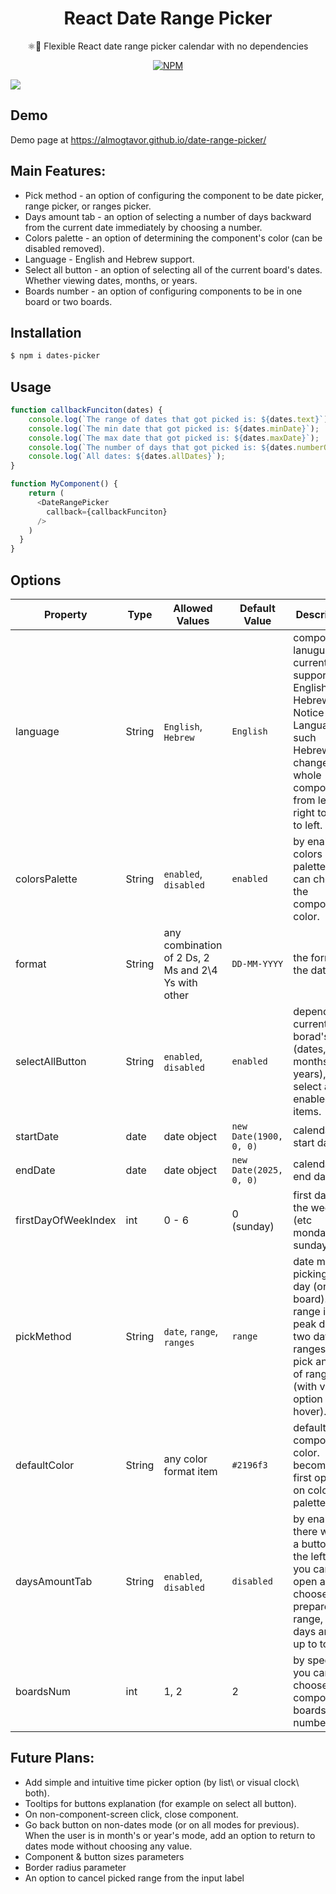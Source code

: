 <h1 align='center'>React Date Range Picker</h1>

<p align='center'>⚛️📆 Flexible React date range picker calendar with no dependencies</p>

<p align='center'>
  <a href="https://www.npmjs.com/package/dates-picker"><img alt="NPM" src="https://img.shields.io/badge/v1.0.3-npm-orange"></a>
</p>

![](public/example-image1.png)

## Demo

Demo page at https://almogtavor.github.io/date-range-picker/

## Main Features:

- Pick method - an option of configuring the component to be date picker, range picker, or ranges picker.
- Days amount tab - an option of selecting a number of days backward from the current date immediately by choosing a number.
- Colors palette - an option of determining the component's color (can be disabled removed).
- Language - English and Hebrew support.
- Select all button - an option of selecting all of the current board's dates. Whether viewing dates, months, or years.
- Boards number - an option of configuring components to be in one board or two boards.

## Installation

```sh
$ npm i dates-picker
```

## Usage

```javascript
function callbackFunciton(dates) {
    console.log(`The range of dates that got picked is: ${dates.text}`);
    console.log(`The min date that got picked is: ${dates.minDate}`);
    console.log(`The max date that got picked is: ${dates.maxDate}`);
    console.log(`The number of days that got picked is: ${dates.numberOfDaysPicked}`);
    console.log(`All dates: ${dates.allDates}`);
}

function MyComponent() {
    return (
      <DateRangePicker
        callback={callbackFunciton}
      />
    )
  }
}
```

## Options

| Property            | Type   | Allowed Values                                      | Default Value          | Description                                                                                                                                                |
| ------------------- | ------ | --------------------------------------------------- | ---------------------- | ---------------------------------------------------------------------------------------------------------------------------------------------------------- |
| language            | String | `English`, `Hebrew`                                 | `English`              | component's lanuguage. currently support English and Hebrew. Notice Languages such Hebrew changes the whole component from left to right to right to left. |
| colorsPalette       | String | `enabled`, `disabled`                               | `enabled`              | by enabling colors palette you can choose the component's color.                                                                                           |
| format              | String | any combination of 2 Ds, 2 Ms and 2\4 Ys with other | `DD-MM-YYYY`           | the format of the dates.                                                                                                                                   |
| selectAllButton     | String | `enabled`, `disabled`                               | `enabled`              | depends on current borad's view (dates, months, or years), select all enabled items.                                                                       |
| startDate           | date   | date object                                         | `new Date(1900, 0, 0)` | calendar's start date.                                                                                                                                     |
| endDate             | date   | date object                                         | `new Date(2025, 0, 0)` | calendar's end date.                                                                                                                                       |
| firstDayOfWeekIndex | int    | 0 - 6                                               | 0 (sunday)             | first day of the week (etc monday, sunday).                                                                                                                |
| pickMethod          | String | `date`, `range`, `ranges`                           | `range`                | date means picking one day (on one board). range is to peak dates two dates. ranges is to pick an array of ranges (with view option on hover).             |
| defaultColor        | String | any color format item                               | `#2196f3`              | default component's color. becomes the first option on colors palette.                                                                                     |
| daysAmountTab       | String | `enabled`, `disabled`                               | `disabled`             | by enabling, there will be a button on the left that you can open and choose prepared range, or days amount up to today.                                   |
| boardsNum           | int    | 1, 2                                                | 2                      | by specifing you can choose the component's boards number.                                                                                                 |

## Future Plans:

- Add simple and intuitive time picker option (by list\ or visual clock\ both).
- Tooltips for buttons explanation (for example on select all button).
- On non-component-screen click, close component.
- Go back button on non-dates mode (or on all modes for previous). When the user is in month's or year's mode, add an option to return to dates mode without choosing any value.
- Component & button sizes parameters
- Border radius parameter
- An option to cancel picked range from the input label
